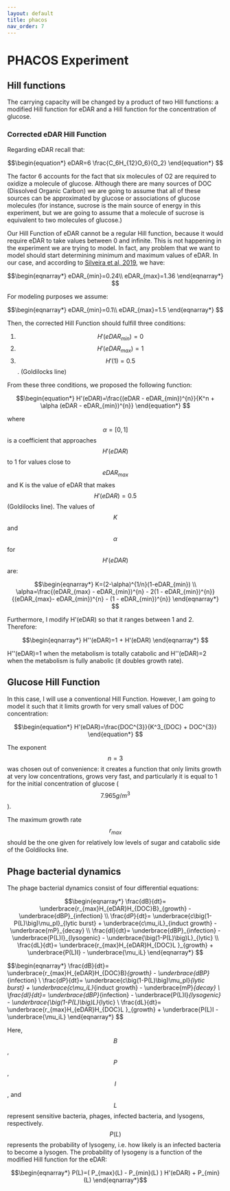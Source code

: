 ```yaml
---
layout: default
title: phacos
nav_order: 7
---
```


# PHACOS Experiment

## Hill functions

The carrying capacity will be changed by a product of two Hill functions: a modified Hill function for eDAR and a Hill function for the
concentration of glucose.


### Corrected eDAR Hill Function

Regarding eDAR recall that:

$$\begin{equation*}
eDAR=6 \frac{C_6H_{12}O_6}{O_2}
\end{equation*}	$$

The factor 6 accounts for the fact that six molecules of O2 are required to oxidize a molecule of glucose. Although there are many sources
of DOC (Dissolved Organic Carbon) we are going to assume that all of these sources can be approximated by glucose or associations of glucose
molecules (for instance, sucrose is the main source of energy in this experiment, but we are going to assume that a molecule of sucrose is
equivalent to two molecules of glucose.)

Our Hill Function of eDAR cannot be a regular Hill function, because it would require eDAR to take values between 0 and infinite. This is not happening in the experiment we are trying to model. In fact, any problem that we want to model should start determining minimum and maximum
values of eDAR. In our case, and according to [Silveira et al, 2019](https://doi.org/10.7554/eLife.49114), we have:

$$\begin{eqnarray*}
eDAR_{min}=0.24\\
eDAR_{max}=1.36
\end{eqnarray*}	$$

For modeling purposes we assume:

$$\begin{eqnarray*}
eDAR_{min}=0.1\\
eDAR_{max}=1.5
\end{eqnarray*}	$$

Then, the corrected Hill Function should fulfill three conditions:
1. $$H'(eDAR_{min})=0$$
2. $$H'(eDAR_{max})=1$$
3. $$H'(1)=0.5$$. (Goldilocks line)

From these three conditions, we proposed the following function:

$$\begin{equation*}
H'(eDAR)=\frac{(eDAR - eDAR_{min})^{n}}{K^n + \alpha (eDAR - eDAR_{min})^{n}}
\end{equation*}	$$

where $$\alpha=[0,1]$$ is a coefficient that approaches $$H'(eDAR)$$ to 1 for values close to $$eDAR_{max}$$ and K is the value of eDAR that makes $$H'(eDAR)=0.5$$ (Goldilocks line). The values of $$K$$ and $$\alpha$$ for $$H'(eDAR)$$ are:

$$\begin{eqnarray*}
K=(2-\alpha)^{1/n}(1-eDAR_{min}) \\
\alpha=\frac{(eDAR_{max} - eDAR_{min})^{n} - 2(1 - eDAR_{min})^{n}}{(eDAR_{max}- eDAR_{min})^{n} - (1 - eDAR_{min})^{n}}
\end{eqnarray*}	$$

Furthermore, I modify H'(eDAR) so that it ranges between 1 and 2. Therefore:

$$\begin{eqnarray*}
H''(eDAR)=1 + H'(eDAR)
\end{eqnarray*}	$$

H''(eDAR)=1 when the metabolism is totally catabolic and H''(eDAR)=2 when the metabolism is fully anabolic (it doubles growth rate).

## Glucose Hill Function

In this case, I will use a conventional Hill Function. However, I am going to model it such that it limits growth for very small values of
DOC concentration:

$$\begin{equation*}
H'(eDAR)=\frac{DOC^{3}}{K^3_{DOC} + DOC^{3}}
\end{equation*}	$$

The exponent $$n=3$$ was chosen out of convenience: it creates a function that only limits growth at very low concentrations, grows very fast, and particularly it is equal to 1 for the initial concentration of glucose ($$7.965 g/m^3$$).

 The maximum growth rate $$r_{max}$$ should be the one given for relatively low levels of sugar and catabolic side of the Goldilocks line.

## Phage bacterial dynamics

The phage bacterial dynamics consist of four differential equations:

$$\begin{eqnarray*}
\frac{dB}{dt}= \underbrace{r_{max}H_{eDAR}H_{DOC}B}_{growth} - \underbrace{dBP}_{infection} \\
\frac{dP}{dt}= \underbrace{c\big(1-P(L)\big)\mu_pI}_{lytic burst} + \underbrace{c\mu_iL}_{induct growth} - \underbrace{mP}_{decay} \\
\frac{dI}{dt}= \underbrace{dBP}_{infection} - \underbrace{P(L)I}_{lysogenic} - \underbrace{\big(1-P(L)\big)L}_{lytic} \\
\frac{dL}{dt}= \underbrace{r_{max}H_{eDAR}H_{DOC}L }_{growth} + \underbrace{P(L)I} - \underbrace{\mu_iL}
\end{eqnarray*}	$$

$$\begin{eqnarray*}
\frac{dB}{dt}= \underbrace{r_{max}H_{eDAR}H_{DOC}B}_{growth} - \underbrace{dBP}_{infection} \\
\frac{dP}{dt}= \underbrace{c\big(1-P(L)\big)\mu_pI}_{lytic burst} + \underbrace{c\mu_iL}_{induct growth} - \underbrace{mP}_{decay} \\
\frac{dI}{dt}= \underbrace{dBP}_{infection} - \underbrace{P(L)I}_{lysogenic} - \underbrace{\big(1-P(L)\big)L}_{lytic} \\
\frac{dL}{dt}= \underbrace{r_{max}H_{eDAR}H_{DOC}L }_{growth} + \underbrace{P(L)I - \underbrace{\mu_iL}
\end{eqnarray*}	$$

Here, $$B$$, $$P$$, $$I$$, and $$L$$ represent sensitive bacteria, phages, infected bacteria, and lysogens, respectively. $$P(L)$$ represents the probability of lysogeny, i.e. how likely is an infected bacteria to become a lysogen. 
The probability of lysogeny is a function of the modified Hill function for the eDAR:

$$\begin{eqnarray*}
P(L)=( P_{max}(L) - P_{min}(L) ) H'(eDAR) + P_{min}(L)
\end{eqnarray*}$$